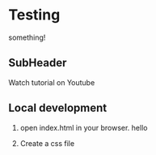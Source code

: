 # Testing

something!


## SubHeader

Watch tutorial on Youtube

## Local development

1. open index.html in your browser.
hello

2. Create a css file